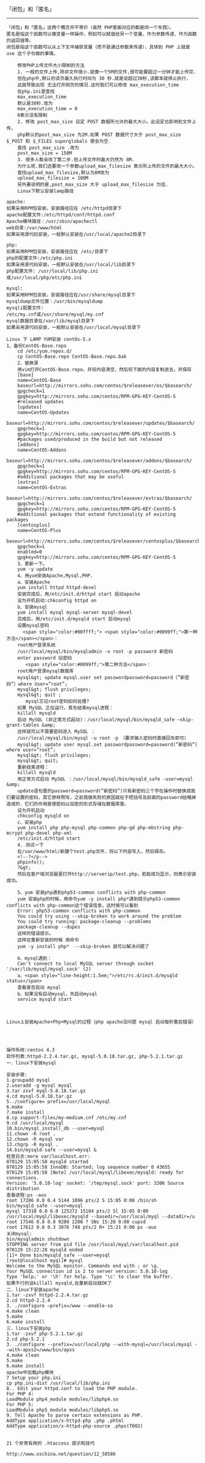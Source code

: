 「闭包」和「匿名」
___
	「闭包」和「匿名」这两个概念并不等价（虽然 PHP里面对应的都是同一个东西）。
	匿名是指这个函数可以像变量一样操作，例如可以赋值给另一个变量、作为参数传递、作为函数的返回值等。	
	闭包是指这个函数可以从上下文中捕获变量（而不是通过参数来传递），具体到 PHP 上就是 use 这个子句做的事情。
```
	修改PHP上传文件大小限制的方法
	1. 一般的文件上传,除非文件很小.就像一个5M的文件,很可能要超过一分钟才能上传完.
	但在php中,默认的该页最久执行时间为 30 秒.就是说超过30秒,该脚本就停止执行.
	这就导致出现 无法打开网页的情况.这时我们可以修改 max_execution_time
	在php.ini里查找
	max_execution_time
	默认是30秒.改为
	max_execution_time = 0
	0表示没有限制
	2. 修改 post_max_size 设定 POST 数据所允许的最大大小。此设定也影响到文件上传。
	php默认的post_max_size 为2M.如果 POST 数据尺寸大于 post_max_size $_POST 和 $_FILES superglobals 便会为空.
	查找 post_max_size .改为
	post_max_size = 150M
	3. 很多人都会改了第二步.但上传文件时最大仍然为 8M.
	为什么呢.我们还要改一个参数upload_max_filesize 表示所上传的文件的最大大小。
	查找upload_max_filesize,默认为8M改为
	upload_max_filesize = 100M
	另外要说明的是,post_max_size 大于 upload_max_filesize 为佳.
	Linux下默认安装lamp路径
```	
	apache:
	如果采用RPM包安装，安装路径应在 /etc/httpd目录下
	apache配置文件:/etc/httpd/conf/httpd.conf
	Apache模块路径：/usr/sbin/apachectl
	web目录:/var/www/html
	如果采用源代码安装，一般默认安装在/usr/local/apache2目录下
	
	php:
	如果采用RPM包安装，安装路径应在 /etc/目录下
	php的配置文件:/etc/php.ini
	如果采用源代码安装，一般默认安装在/usr/local/lib目录下
	php配置文件: /usr/local/lib/php.ini
	或/usr/local/php/etc/php.ini
	
	mysql:
	如果采用RPM包安装，安装路径应在/usr/share/mysql目录下
	mysqldump文件位置：/usr/bin/mysqldump
	mysqli配置文件:
	/etc/my.cnf或/usr/share/mysql/my.cnf
	mysql数据目录在/var/lib/mysql目录下
	如果采用源代码安装，一般默认安装在/usr/local/mysql目录下
	
	Linux 下 LAMP YUM安装 centOs-5.x
	1、备份CentOS-Base.repo
		cd /etc/yum.repos.d/ 
		cp CentOS-Base.repo CentOS-Base.repo.bak
		2、替换源
		用vim打开CentOS-Base.repo，并将内容清空，然后将下面的内容复制进去，并保存
		[base] 
		name=CentOS-Base 
		baseurl=http://mirrors.sohu.com/centos/$releasever/os/$basearch/ 
		gpgcheck=1 
		gpgkey=http://mirrors.sohu.com/centos/RPM-GPG-KEY-CentOS-5 
		#released updates 
		[updates] 
		name=CentOS-Updates 
		baseurl=http://mirrors.sohu.com/centos/$releasever/updates/$basearch/ 
		gpgcheck=1 
		gpgkey=http://mirrors.sohu.com/centos/RPM-GPG-KEY-CentOS-5 
		#packages used/produced in the build but not released 
		[addons] 
		name=CentOS-Addons 
		baseurl=http://mirrors.sohu.com/centos/$releasever/addons/$basearch/ 
		gpgcheck=1 
		gpgkey=http://mirrors.sohu.com/centos/RPM-GPG-KEY-CentOS-5 
		#additional packages that may be useful 
		[extras] 
		name=CentOS-Extras 
		baseurl=http://mirrors.sohu.com/centos/$releasever/extras/$basearch/ 
		gpgcheck=1 
		gpgkey=http://mirrors.sohu.com/centos/RPM-GPG-KEY-CentOS-5 
		#additional packages that extend functionality of existing packages 
		[centosplus] 
		name=CentOS-Plus 
		baseurl=http://mirrors.sohu.com/centos/$releasever/centosplus/$basearch/ 
		gpgcheck=1 
		enabled=0 
		gpgkey=http://mirrors.sohu.com/centos/RPM-GPG-KEY-CentOS-5
		3、更新一下。
		yum -y update
		4、用yum安装Apache,Mysql,PHP.
		a、安装Apache
		yum install httpd httpd-devel
		安装完成后，用/etc/init.d/httpd start 启动apache
		设为开机启动:chkconfig httpd on
		b、安装mysql
		yum install mysql mysql-server mysql-devel
		完成后，用/etc/init.d/mysqld start 启动mysql
		设置mysql密码
		  <span style="color:#00ffff;"> <span style="color:#0099ff;">第一种方法</span></span>：
		root用户登录系统
		/usr/local/mysql/bin/mysqladmin -u root -p password 新密码
		enter password 旧密码
		   <span style="color:#0099ff;">第二种方法</span>：
		root用户登录mysql数据库
		mysql&gt; update mysql.user set passwordpassword=password（”新密码”）where User=”root”;
		mysql&gt; flush privileges;
		mysql&gt; quit ;
		   mysql忘记root密码如何处理?
		如果 MySQL 正在运行，首先结束mysql进程：
		killall mysqld
		启动 MySQL (非正常方式起动)：/usr/local/mysql/bin/mysqld_safe –skip-grant-tables &amp;
		这样就可以不需要密码进入 MySQL ：
		/usr/local/mysql/bin/mysql -u root -p　（要求输入密码时直接回车即可）
		mysql&gt; update user mysql.set passwordpassword=password(”新密码”) where user=”root”;
		mysql&gt; flush privileges;
		mysql&gt; quit;
		重新结束进程：
		killall mysqld
		用正常方式启动 MySQL ：/usr/local/mysql/bin/mysqld_safe -user=mysql &amp;
		update语句里的password=password(”新密码”)只有新密码三个字在操作时替换成我们要设置的密码，其它原样照写，之前我做失败的原因就在于把括号及前面的password给略掉造成的．它们的作用是使密码以加密的形式存储在数据库里。
		设为开机启动    
		chkconfig mysqld on
		c、安装php
		yum install php php-mysql php-common php-gd php-mbstring php-mcrypt php-devel php-xml
		/etc/init.d/httpd start
		4. 测试一下
		在/var/www/html/新建个test.php文件，将以下内容写入，然后保存。
		<!--?</p-->
		phpinfo();
		?&gt;
		然后在客户端浏览器里打开http://serverip/test.php，若能成功显示，则表示安装成功。
		
		5、yum 安装php遇到php53-common conflicts with php-common 
		yum 安装php的时候，用命令yum -y install php*遇到提示php53-common conflicts with php-common这个错误信息，这时候可以看到
		Error: php53-common conflicts with php-common
		You could try using --skip-broken to work around the problem
		You could try running: package-cleanup --problems
		package-cleanup --dupes
		这样的错误提示。
		这样在重新安装的时候 用命令
		yum -y install php*  --skip-broken 就可以解决问题了
		
		6、mysql遇到：
		Can't connect to local MySQL server through socket '/var/lib/mysql/mysql.sock' (2)
		a、<span style="line-height:1.5em;">/etc/rc.d/init.d/mysqld status</span>
		查看是否启动 mysql
		b、如果没有启动mysql，先启动mysql
		service mysqld start
	
	
	
	Linux上安装Apache+Php+Mysql的过程（php apache没问题 mysql 启动每秒重启错误）
	
	
	
	
	操作系统:centos 4.3
	软件列表:httpd-2.2.4.tar.gz, mysql-5.0.18.tar.gz, php-5.2.1.tar.gz
	一．linux下安装mysql
	
	安装步骤:
	1.groupadd mysql
	2.useradd -g mysql mysql
	3.tar zxvf myql-5.0.18.tar.gz
	4.cd mysql-5.0.18.tar.gz
	5../configure= prefix=/usr/local/mysql
	6.make
	7.make install
	8.cp support-files/my-medium.cnf /etc/my.cnf
	9.cd /usr/local/mysql
	10.bin/mysql_install_db --user=mysql
	11.chown -R root .
	12.chown -R mysql var
	13.chgrp -R mysql .
	14.bin/mysqld-safe --user=mysql &
	检查日志:more var/localhost.err:
	070129 15:05:58 mysqld started
	070129 15:05:58 InnoDB: Started; log sequence number 0 43655
	070129 15:05:58 [Note] /usr/local/mysql/libexec/mysqld: ready for connections.
	Version: '5.0.18-log' socket: '/tmp/mysql.sock' port: 3306 Source distribution
	查看进程:ps -aux
	root 17286 0.0 0.4 5144 1096 pts/2 S 15:05 0:00 /bin/sh bin/mysqld_safe --user=mysql
	mysql 17310 0.0 6.0 125272 15104 pts/2 Sl 15:05 0:00 /usr/local/myql/libexec/mysqld --basedir=/usr/local/myql --datadir=/u
	root 17546 0.0 0.8 9280 2200 ? SNs 15:20 0:00 cupsd
	root 17612 0.0 0.3 3876 748 pts/2 R+ 15:21 0:00 ps -aux
	关闭mysql:
	bin/mysqladmin shutdown
	STOPPING server from pid file /usr/local/myql/var/localhost.pid
	070129 15:22:28 mysqld ended
	[1]+ Done bin/mysqld_safe --user=mysql
	[root@localhost myql]# mysql
	Welcome to the MySQL monitor. Commands end with ; or \g.
	Your MySQL connection id is 2 to server version: 5.0.18-log
	Type 'help;' or '\h' for help. Type '\c' to clear the buffer.
	如果不行的话killall mysqld,在重新启动就OK了
	二．linux下安装apache
	1.tar -zxvf httpd-2.2.4.tar.gz
	2.cd httpd-2.2.4
	3. ./configure –prefix=/www --enable-so
	4.make clean
	5.make
	6.make install
	三．linux下安装php
	1.tar -zxvf php-5.2.1.tar.gz
	2.cd php-5.2.1
	3. ./configure --prefix=/usr/local/php --with-mysql=/usr/local/mysql --with-apxs2=/www/bin/apxs
	4.make clean
	5.make
	6.make install
	apache中加载php模块
	7 Setup your php.ini
	cp php.ini-dist /usr/local/lib/php.ini
	8.. Edit your httpd.conf to load the PHP module.
	For PHP 4:
	LoadModule php4_module modules/libphp4.so
	For PHP 5:
	LoadModule php5_module modules/libphp5.so
	9. Tell Apache to parse certain extensions as PHP.
	AddType application/x-httpd-php .php .phtml
	AddType application/x-httpd-php-source .phps(T002)
	
	
	21 个非常有用的 .htaccess 提示和技巧
	
	http://www.oschina.net/question/12_58586
	
	
	 
	 
	 
	 
	 
	 
	 
	
	
	2．基于相同Port不同IP的虚拟主机
	
	1）不同IP地址的配置：
	#cd/etc/sysconfig/network-scripts
	#cpifcfg-eth0ifcfg-eth0:1
	#viifcfg-eth0:1
	将eth0:1更改为：
	DEVICE=eth0:1
	ONBOOT=YES
	BOOTPROTO=static
	IPADDR=192.168.0.2
	NETMASK=255.255.255.0
	
	  DEVICE=eth0:0          #此处添加:0，保持和文件名一致，添加多个IP依次递增
	  ONBOOT=yes             #是否开机激活
	  BOOTPROTO=static       #静态IP，如果需要DHCP获取请输入dhcp
	  IPADDR=192.168.1.2     #此处修改为要添加的IP
	  NETMASK=255.255.255.0  #子网掩码根据你的实际情况作修改
	/etc/init.d/network reload
	
	
	
	
	2）service network restart
	
	3）vi /etc/httpd/conf/httpd.conf
	
	4）更改虚拟主机部分为：
	<VirtualHost 192.168.0.1:80>
	DocumentRoot /var/www/html/website1
	</VirtualHost >
	<VirtualHost 192.168.0.2:80>
	DocumentRoot /var/www/html/website2
	</VirtualHost>
	
	5）创建目录以及页面文件：
	#mkdir –p /var/www/html/website1
	#mkdir –p /var/www/html/website2
	#cd /var/www/html/website1
	#cat>index.html<<EOF
	>website1
	>EOF
	#cd/ var/www/html/website2
	#cat>index.html<<EOF
	>website2
	>EOF
	
	完成以上设置后，可以通过以下方式访问：
	
	1）打开浏览器
	
	2）输入http://192.168.0.1:80以及http://192.168.0.2:80
	
	
	让apache只允许域名访问而禁止IP实现方法
	2013-05-16 10:18:28     我来说两句       作者：tillzhang
	收藏     我要投稿
	让apache只允许域名访问而禁止IP实现方法
	 
	用apache搭建的WEB服务器，如何让网友只能通过设定的域名访问，而不能直接通过服务器的IP地址访问呢，通过查找，有两个方法可以实现，都是修改httpd.conf文件来实现的，下面举例说明。 
	方法一：在httpd.conf文件最后面，加入以下代码 
	　　　　　NameVirtualHost 211.*.*.* 
	　　　　　<VirtualHost 211.*.*.*> 
	　　　　　ServerName 211.*.*.* 
	　　　　　<Location /> 
	   　　　　 Order Allow,Deny 
	    　　　　Deny from all 
	　　　　　</Location> 
	　　　　　</VirtualHost>　　　　 
	　　　　　<VirtualHost 211.*.*.*> 
	　　　　　DocumentRoot "c:/web" 
	　　　　　ServerName tuan.coo8.com 
	　　　　　</VirtualHost>　　　 
	　　　说明：蓝色部分是实现拒绝直接通过211.*.*.*这个IP的任何访问请求，这时如果你用211.*.*.*访问，会提示拒绝访问。红色部分就是允许通过http://tuan.coo8.com/这个域名访问，主目录指向c:/web（这里假设你的网站的根目录是c:/web） 
	 
	　　　方法二：在httpd.conf文件最后面，加入以下代码 
	　　　　　NameVirtualHost 211.*.*.* 
	　　　　　<VirtualHost 211.*.*.*> 
	　　　　　DocumentRoot "c:/test" 
	　　　　　ServerName 211.*.*.* 
	　　　　　</VirtualHost>　　　　　 
	　　　　　<VirtualHost 211.*.*.*> 
	　　　　　DocumentRoot "c:/web" 
	　　　　　ServerName http://tuan.coo8.com 
	 
	　　　　　</VirtualHost>　　　　 
	　　　　 
	　　　说明：蓝色部分是把通过211.*.*.*这个IP直接访问的请求指向c:/test目录下，这可以是个空目录，也可以在里面建一个首页文件，如index.hmtl，首面文件内容可以是一个声明，说明不能通过IP直接访问。
	 
	       　注意：１. 直接复制粘贴的话可能会带有中文空格，请把这些多余的空格去掉。 
	 
	　　　　　　 2.  如果使用了负载均衡，限制的IP不要写外网IP,请填写内网IP。
	
	
	
